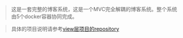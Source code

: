 > 这是一套完整的博客系统，这是一个MVC完全解耦的博客系统。整个系统由5个docker容器协同完成。

> 具体的项目说明请参考[view层项目的repository](https://github.com/chenbuer/soa-blog-fe)
